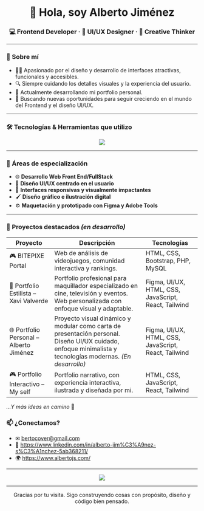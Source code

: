 <h1 align="center">👋 Hola, soy Alberto Jiménez </h1>
<h3 align="center">💻 Frontend Developer · 🎨 UI/UX Designer · 🚀 Creative Thinker</h3>

---

### 🧠 Sobre mí

- 👨‍💻 Apasionado por el diseño y desarrollo de interfaces atractivas, funcionales y accesibles.
- 🔍 Siempre cuidando los detalles visuales y la experiencia del usuario.
- 🚀 Actualmente desarrollando mi portfolio personal.
- 🎯 Buscando nuevas oportunidades para seguir creciendo en el mundo del Frontend y el diseño UI/UX.

---

### 🛠 Tecnologías & Herramientas que utilizo

<p align="center">
  <img src="https://skillicons.dev/icons?i=html,css,js,react,nextjs,php,bootstrap,tailwind,figma,illustrator,photoshop,git,github,vscode,chatgpt" />
</p>

---

### 🧩 Áreas de especialización

- 🌐 **Desarrollo Web Front End/FullStack**
- 🎨 **Diseño UI/UX centrado en el usuario**
- 📱 **Interfaces responsivas y visualmente impactantes**
- 🖌 **Diseño gráfico e ilustración digital**
- ⚙️ **Maquetación y prototipado con Figma y Adobe Tools**

---

### 📌 Proyectos destacados *(en desarrollo)*


| Proyecto | Descripción | Tecnologías |
|---------|-------------|-------------|
| 🎮 BITEPIXE Portal | Web de análisis de videojuegos, comunidad interactiva y rankings. | HTML, CSS, Bootstrap, PHP, MySQL |
| 💄 Portfolio Estilista – Xavi Valverde | Portfolio profesional para maquillador especializado en cine, televisión y eventos. Web personalizada con enfoque visual y adaptable. | Figma, UI/UX, HTML, CSS, JavaScript, React, Tailwind |
| 🌐 Portfolio Personal – Alberto Jiménez | Proyecto visual dinámico y modular como carta de presentación personal. Diseño UI/UX cuidado, enfoque minimalista y tecnologías modernas. *(En desarrollo)* | Figma, UI/UX, HTML, CSS, JavaScript, React, Tailwind |
| 🎮 Portfolio Interactivo – My self | Portfolio narrativo, con experiencia interactiva, ilustrada y diseñada por mi. | HTML, CSS, JavaScript, React, Tailwind |

<p><i>...Y más ideas en camino</i> 🚧</p>



### 📫 ¿Conectamos?
- ✉ bertocover@gmail.com
- 💼 https://www.linkedin.com/in/alberto-jim%C3%A9nez-s%C3%A1nchez-5ab368211/
- 🌍 https://www.albertojs.com/ 

---

<p align="center">
  <img src="https://readme-typing-svg.demolab.com/?lines=Frontend+Developer;Creative+UI%2FUX+Designer;Code+meets+Art&center=true&width=380&height=45" />
</p>


---

<p align="center">
Gracias por tu visita. Sigo construyendo cosas con propósito, diseño y código bien pensado.
</p>
